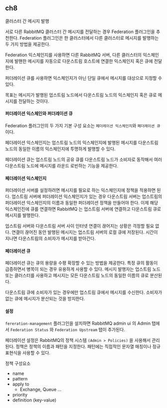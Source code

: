 ## ch8 
클러스터 간 메시지 발행

서로 다른 RabbitMQ 클러스터 간 메시지를 전달하는 경우 Federation 플러그인을 추천한다.
Federation 플러그인은 한 클러스터에서 다른 클러스터로 메시지를 발행하는 두 가지 방법을 제공한다.

Federation 익스체인지를 사용하면 다른 RabbitMQ 서버, 다른 클러스터의 익스체인지에 발핸한 메시지를 자동으로 다운스트림 호스트에 연결한 익스체인지 혹은 큐에 전달한다.

퍼더레이션 큐를 사용하면 익스체인지가 아닌 단일 큐에서 메시지를 대상으로 지정할 수 있다.

목표는 메시지가 발행된 업스트림 노드에서 다운스트림 노드의 익스체인지 혹은 큐로 메시지를 전달하는 것이다.


#### 퍼더레이션 익스체인와 퍼더레이션 큐
Federation 플러그인의 두 가지 기본 구성 요소는 `페더레이션 익스체인지`와 `페더레이션 큐`이다.

페더레이션 익스체인지는 업스트림 노드의 익스체인지에 발행된 메시지를 다운스트림 노드의 동일한 이름의 익스체인지에 투명하게 발행할 수 있다.

페더레이션 큐는 업스트림 노드의 공유 큐를 다운스트림 노드가 소비자로 동작해서 여러 다운스트림 노드에 메시지를 라운드 로빈하는 기능을 제공한다.


#### 페더레이션 익스체인지
퍼더레이션 서버를 설정하려면 메시지를 필요로 하는 익스체인지에 정책을 적용하면 된다.
업스트림 서버에 퍼더레이션 익스체인지가 있는 경우 다운스트림 서버는 업스트림의 퍼더레이션 익스체인지의 이름과 동일한 퍼더레이션 정책을 만들어야 한다.
이제 해당 익스체인진에 큐를 연결하면 RabbitMQ 는 업스트림 서버에 연결하고 다운스트림 큐로 메시지를 발행한다.

업스트림 서버와 다운스트림 서버 사이 인터넷 연결이 끊어지는 상황은 걱정할 필요 없다.
연결이 끊어진 동안 발행된 메시지는 업스트림 서버의 로컬 큐에 저장된다. 시간이 지나면 다운스트림의 소비자가 메시지를 받아간다.


#### 페더레이션 큐
페더레이션 큐는 큐의 용량을 수평 확장할 수 있는 방법을 제공한다.
특정 큐의 활동이 급증하면서 병목이 되는 경우 유용하게 사용할 수 있다.
메시지 발행자는 업스트림 노드 또는 클러스터를 사용하고 메시지는 모든 다운스트림 노드의 동일한 이름의 큐로 분산된다.

다운스트림 큐에 소비자가 있는 경우에만 업스트림 큐에서 메시지를 수신한다.
소비자가 없는 큐에 메시지가 분산되는 것을 방지한다.


#### 설정
`fereration-management` 플러그인을 설치하면 RabbitMQ admin ui 의 Admin 탭에서 `Federation Status` 와 `Federation Upstream` 탭이 추가된다.



페더레이션 설정은 RabbitMQ의 정책 시스템 `(Admin > Policies)` 을 사용해서 관리된다.
정책은 정책의 이름과 패턴을 지정한다.
패턴에는 직접적인 문자열 매칭이나 정규 표현식을 사용할 수 있다.

정책 구성요소
- name
- pattern
- apply to
  - Exchange, Queue ...
- priority
- definition (key-value)